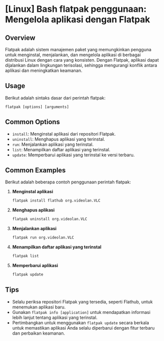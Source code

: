 # [Linux] Bash flatpak penggunaan: Mengelola aplikasi dengan Flatpak

## Overview
Flatpak adalah sistem manajemen paket yang memungkinkan pengguna untuk menginstal, menjalankan, dan mengelola aplikasi di berbagai distribusi Linux dengan cara yang konsisten. Dengan Flatpak, aplikasi dapat dijalankan dalam lingkungan terisolasi, sehingga mengurangi konflik antara aplikasi dan meningkatkan keamanan.

## Usage
Berikut adalah sintaks dasar dari perintah flatpak:

```
flatpak [options] [arguments]
```

## Common Options
- `install`: Menginstal aplikasi dari repositori Flatpak.
- `uninstall`: Menghapus aplikasi yang terinstal.
- `run`: Menjalankan aplikasi yang terinstal.
- `list`: Menampilkan daftar aplikasi yang terinstal.
- `update`: Memperbarui aplikasi yang terinstal ke versi terbaru.

## Common Examples
Berikut adalah beberapa contoh penggunaan perintah flatpak:

1. **Menginstal aplikasi**
   ```bash
   flatpak install flathub org.videolan.VLC
   ```

2. **Menghapus aplikasi**
   ```bash
   flatpak uninstall org.videolan.VLC
   ```

3. **Menjalankan aplikasi**
   ```bash
   flatpak run org.videolan.VLC
   ```

4. **Menampilkan daftar aplikasi yang terinstal**
   ```bash
   flatpak list
   ```

5. **Memperbarui aplikasi**
   ```bash
   flatpak update
   ```

## Tips
- Selalu periksa repositori Flatpak yang tersedia, seperti Flathub, untuk menemukan aplikasi baru.
- Gunakan `flatpak info [application]` untuk mendapatkan informasi lebih lanjut tentang aplikasi yang terinstal.
- Pertimbangkan untuk menggunakan `flatpak update` secara berkala untuk memastikan aplikasi Anda selalu diperbarui dengan fitur terbaru dan perbaikan keamanan.